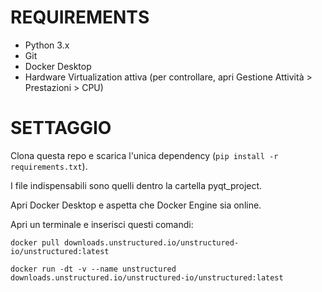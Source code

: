 # REQUIREMENTS
- Python 3.x
- Git
- Docker Desktop
- Hardware Virtualization attiva (per controllare, apri Gestione Attività > Prestazioni > CPU)

# SETTAGGIO
Clona questa repo e scarica l'unica dependency (`pip install -r requirements.txt`).

I file indispensabili sono quelli dentro la cartella pyqt_project.

Apri Docker Desktop e aspetta che Docker Engine sia online.

Apri un terminale e inserisci questi comandi:

`docker pull downloads.unstructured.io/unstructured-io/unstructured:latest`

`docker run -dt -v --name unstructured downloads.unstructured.io/unstructured-io/unstructured:latest`